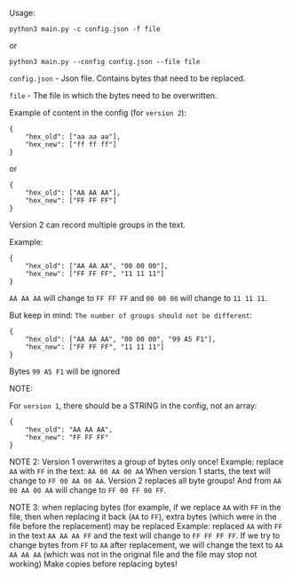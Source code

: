 Usage:

`python3 main.py -c config.json -f file`

or

`python3 main.py --config config.json --file file`

`config.json` - Json file. Contains bytes that need to be replaced.

`file` - The file in which the bytes need to be overwritten.

Example of content in the config (for `version 2`):
```
{
	"hex_old": ["aa aa aa"],
	"hex_new": ["ff ff ff"]
}
```

or

```
{
	"hex_old": ["AA AA AA"],
	"hex_new": ["FF FF FF"]
}
```





Version 2 can record multiple groups in the text.

Example:
```
{
	"hex_old": ["AA AA AA", "00 00 00"],
	"hex_new": ["FF FF FF", "11 11 11"]
}
```

`AA AA AA` will change to `FF FF FF` and `00 00 00` will change to `11 11 11`.

But keep in mind: `The number of groups should not be different`:

```
{
	"hex_old": ["AA AA AA", "00 00 00", "99 A5 F1"],
	"hex_new": ["FF FF FF", "11 11 11"]
}
```

Bytes `99 A5 F1` will be ignored





NOTE:

For `version 1`, there should be a STRING in the config, not an array:
```
{
	"hex_old": "AA AA AA",
	"hex_new": "FF FF FF"
}
```


NOTE 2:
Version 1 overwrites a group of bytes only once!
Example:
replace `AA` with `FF` in the text:
```AA 00 AA 00 AA```
When version 1 starts, the text will change to `FF 00 AA 00 AA`.
Version 2 replaces all byte groups! And from `AA 00 AA 00 AA` will change to `FF 00 FF 00 FF`.

NOTE 3:
when replacing bytes (for example, if we replace `AA` with `FF` in the file, then when replacing it back (`AA` to `FF`), extra bytes (which were in the file before the replacement) may be replaced
Example:
replaced `AA` with `FF` in the text ```AA AA AA FF``` and the text will change to ```FF FF FF FF```. If we try to change bytes from `FF` to `AA` after replacement, we will change the text to ```AA AA AA AA``` (which was not in the original file and the file may stop not working) 
Make copies before replacing bytes!
